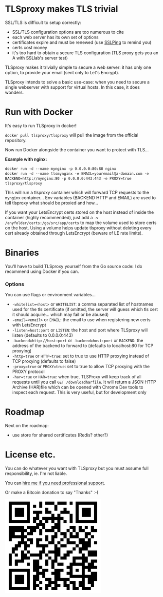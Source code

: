 # TLSproxy makes TLS trivial

SSL/TLS is difficult to setup correctly:

- SSL/TLS configuration options are too numerous to cite
- each web server has its own set of options
- certificates expire and must be renewed (use [SSLPing](https://sslping.com) to remind you)
- certs cost money
- it's too hard to obtain a secure TLS configuration (TLS proxy gets you an A with SSLlab's server test)

TLSproxy makes it trivially simple to secure a web server: it has only one option, to provide your email (sent only to Let's Encrypt).

TLSproxy intends to solve a basic use-case: when you need to secure a single webserver with support for virtual hosts. In this case, it does wonders.

# Run with Docker

It's easy to run TLSproxy in docker!

`docker pull tlsproxy/tlsproxy` will pull the image from the official repository.

Now run Docker alongside the container you want to protect with TLS...

**Example with nginx:**
```
docker run -d --name mynginx -p 0.0.0.0:80:80 nginx
docker run -d --name tlsmynginx -e EMAIL=youremail@a-domain.com -e BACKEND=http://mynginx:80 -p 0.0.0.0:443:443 -e PROXY=true tlsproxy/tlsproxy
```

This will run a tlsproxy container which will forward TCP requests to the `mynginx` container... Env variables (BACKEND HTTP and EMAIL) are used to tell tlsproxy what should be proxied and how...

If you want your LetsEncrypt certs stored on the host instead of inside the container (highly recommended), just add a `-v /anyfolder/certs:/go/src/app/certs` to map the volume used to store certs on the host. Using a volume helps update tlsproxy without deleting every cert already obtained through LetsEncrypt (beware of LE rate limits).

# Binaries

You'll have to build TLSproxy yourself from the Go source code: I do recommend using Docker if you can.

### Options

You can use flags or environment variables...

- `-whitelist=<host>` or `WHITELIST`: a comma separated list of hostnames used for the tls certificate (if omitted, the server will guess which tls cert it should acquire... which may fail or be abused)
- `-email=<email>` or `EMAIL`: the email to use when registering new certs with LetsEncrypt
- `-listen=host:port` or `LISTEN`: the host and port where TLSproxy will listen (defaults to 0.0.0.0:443)
- `-backend=http://host:port` or `-backend=host:port` or `BACKEND`: the address of the backend to forward to (defaults to localhost:80 for TCP proxying) 
- `-http=true` or `HTTP=true`: set to true to use HTTP proxying instead of TCP proxying (defaults to false)
- `-proxy=true` or `PROXY=true`: set to true to allow TCP proxying with the PROXY protocol
- `-har=true` or `HAR=true`: when true, TLSProxy will keep track of all requests until you call `GET /downloadharfile`. It will return a JSON HTTP Archive (HAR)file which can be opened with Chrome Dev tools to inspect each request. This is very useful, but for development only

# Roadmap

Next on the roadmap:

- use store for shared certificates (Redis? other?)

# License etc.

You can do whatever you want with TLSproxy but you must assume full responsibility, ie. I'm not liable.

You can [hire me if you need professional support](https://hire.chris-hartwig.com).

Or make a Bitcoin donation to say "Thanks" :-)

![1A4ZNLXBYP8m1HL7RsCwHDU8Thuhx6YXcQ](./BTCtlsproxy.png)
